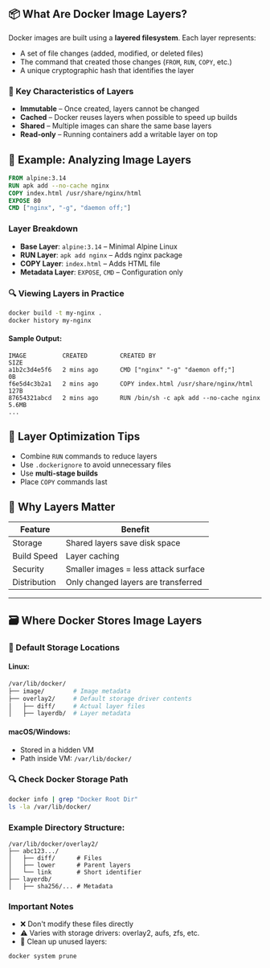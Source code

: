 ## 📦 What Are Docker Image Layers?
Docker images are built using a **layered filesystem**. Each layer represents:

- A set of file changes (added, modified, or deleted files)
- The command that created those changes (`FROM`, `RUN`, `COPY`, etc.)
- A unique cryptographic hash that identifies the layer

### 🔑 Key Characteristics of Layers
- **Immutable** – Once created, layers cannot be changed
- **Cached** – Docker reuses layers when possible to speed up builds
- **Shared** – Multiple images can share the same base layers
- **Read-only** – Running containers add a writable layer on top

## 🧪 Example: Analyzing Image Layers

```dockerfile
FROM alpine:3.14
RUN apk add --no-cache nginx
COPY index.html /usr/share/nginx/html
EXPOSE 80
CMD ["nginx", "-g", "daemon off;"]
```

### Layer Breakdown
- **Base Layer**: `alpine:3.14` – Minimal Alpine Linux
- **RUN Layer**: `apk add nginx` – Adds nginx package
- **COPY Layer**: `index.html` – Adds HTML file
- **Metadata Layer**: `EXPOSE`, `CMD` – Configuration only

### 🔍 Viewing Layers in Practice

```bash
docker build -t my-nginx .
docker history my-nginx
```

#### Sample Output:
```text
IMAGE          CREATED         CREATED BY                                      SIZE
a1b2c3d4e5f6   2 mins ago      CMD ["nginx" "-g" "daemon off;"]               0B
f6e5d4c3b2a1   2 mins ago      COPY index.html /usr/share/nginx/html          127B
87654321abcd   2 mins ago      RUN /bin/sh -c apk add --no-cache nginx        5.6MB
...
```

## 🧠 Layer Optimization Tips
- Combine `RUN` commands to reduce layers
- Use `.dockerignore` to avoid unnecessary files
- Use **multi-stage builds**
- Place `COPY` commands last

## 🎯 Why Layers Matter
| Feature          | Benefit                            |
|------------------|-------------------------------------|
| Storage          | Shared layers save disk space       |
| Build Speed      | Layer caching                       |
| Security         | Smaller images = less attack surface|
| Distribution     | Only changed layers are transferred |

---

## 🗃️ Where Docker Stores Image Layers

### 🔎 Default Storage Locations

#### Linux:
```bash
/var/lib/docker/
├── image/        # Image metadata
├── overlay2/     # Default storage driver contents
│   ├── diff/     # Actual layer files
│   ├── layerdb/  # Layer metadata
```

#### macOS/Windows:
- Stored in a hidden VM
- Path inside VM: `/var/lib/docker/`

### 🔍 Check Docker Storage Path
```bash
docker info | grep "Docker Root Dir"
ls -la /var/lib/docker/
```

### Example Directory Structure:
```text
/var/lib/docker/overlay2/
├── abc123.../
│   ├── diff/      # Files
│   ├── lower      # Parent layers
│   └── link       # Short identifier
├── layerdb/
│   ├── sha256/... # Metadata
```

### Important Notes
- ❌ Don't modify these files directly
- ⚠️ Varies with storage drivers: overlay2, aufs, zfs, etc.
- 🧹 Clean up unused layers:
```bash
docker system prune
```


